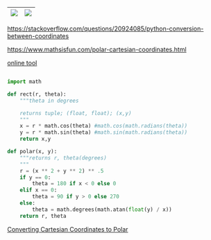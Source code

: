 |![](https://www.mathsisfun.com/images/coordinates-triangle.gif)|![](https://keisan.casio.com/keisan/lib/real/system/2006/1223527679/PolarCartesian.gif)
|-|-|

https://stackoverflow.com/questions/20924085/python-conversion-between-coordinates

https://www.mathsisfun.com/polar-cartesian-coordinates.html

[online tool](https://keisan.casio.com/exec/system/1223527679)

```python

import math

def rect(r, theta):
    """theta in degrees

    returns tuple; (float, float); (x,y)
    """
    x = r * math.cos(theta) #math.cos(math.radians(theta))
    y = r * math.sin(theta) #math.sin(math.radians(theta))
    return x,y

def polar(x, y):
    """returns r, theta(degrees)
    """
    r = (x ** 2 + y ** 2) ** .5
    if y == 0:
        theta = 180 if x < 0 else 0
    elif x == 0:
        theta = 90 if y > 0 else 270
    else:
        theta = math.degrees(math.atan(float(y) / x))
    return r, theta

```


[Converting Cartesian Coordinates to Polar](https://brilliant.org/wiki/convert-cartesian-coordinates-to-polar/)